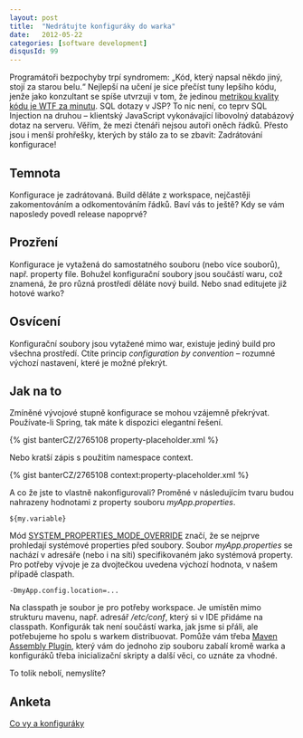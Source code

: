 ```yaml
---
layout: post
title:  "Nedrátujte konfiguráky do warka"
date:   2012-05-22
categories: [software development]
disqusId: 99
---
```

Programátoři bezpochyby trpí syndromem: „Kód, který napsal někdo jiný, stojí za starou belu.“ Nejlepší na učení je sice přečíst tuny lepšího 
kódu, jenže jako konzultant se spíše utvrzuji v tom, že jedinou [metrikou kvality kódu je WTF za minutu](http://commadot.com/wtf-per-minute/). SQL dotazy v JSP? To nic není, co 
teprv SQL Injection na druhou – klientský JavaScript vykonávající libovolný databázový dotaz na serveru. Věřím, že mezi čtenáři nejsou autoři oněch řádků. Přesto jsou i menší prohřešky, kterých by stálo za to se zbavit: Zadrátování konfigurace!
<!--more-->

Temnota
------

Konfigurace je zadrátovaná. Build děláte z workspace, nejčastěji zakomentováním a odkomentováním řádků. Baví vás to ještě? Kdy se vám naposledy povedl release napoprvé?

Prozření
------

Konfigurace je vytažená do samostatného souboru (nebo více souborů), např. property file. Bohužel konfigurační soubory jsou součástí waru, což znamená, že pro různá prostředí děláte nový build. Nebo snad editujete již hotové warko?

Osvícení
------

Konfigurační soubory jsou vytažené mimo war, existuje jediný build pro všechna prostředí. Ctíte princip _configuration by convention_ – rozumné
 výchozí nastavení, které je možné překrýt.

Jak na to
------

Zmíněné vývojové stupně konfigurace se mohou vzájemně překrývat. Používate-li Spring, tak máte k dispozici elegantní řešení.

{% gist banterCZ/2765108 property-placeholder.xml %}

Nebo kratší zápis s použitím namespace context.

{% gist banterCZ/2765108 context:property-placeholder.xml %}

A co že jste to vlastně nakonfigurovali? Proměné v následujícím tvaru budou nahrazeny hodnotami z property souboru _myApp.properties_.

    ${my.variable}
    
Mód [SYSTEM_PROPERTIES_MODE_OVERRIDE](http://static.springsource.org/spring/docs/3.1.x/javadoc-api/org/springframework/beans/factory/config/PropertyPlaceholderConfigurer.html#SYSTEM_PROPERTIES_MODE_OVERRIDE) značí, že se nejprve 
 prohledají systémové properties před soubory. Soubor _myApp.properties_ se nachází v adresáře (nebo i na síti) specifikovaném jako systémová 
 property. Pro potřeby vývoje je za dvojtečkou uvedena výchozí hodnota, v našem případě claspath.
 
    -DmyApp.config.location=...

Na classpath je soubor je pro potřeby workspace. Je umístěn mimo strukturu mavenu, např. adresář _/etc/conf_, který si v IDE přidáme na 
classpath. Konfigurák tak není součástí warka, jak jsme si přáli, ale potřebujeme ho spolu s warkem distribuovat. Pomůže vám třeba [Maven 
Assembly Plugin](http://maven.apache.org/plugins/maven-assembly-plugin/), který vám do jednoho zip souboru zabalí kromě warka a konfiguráků třeba inicializační skripty a další věci, co uznáte za 
vhodné.

To tolik nebolí, nemyslíte?

Anketa
------
<script type="text/javascript" charset="utf-8" src="https://static.polldaddy.com/p/6248386.js"></script>
<noscript><a href="http://polldaddy.com/poll/6248386/">Co vy a konfiguráky</a></noscript>